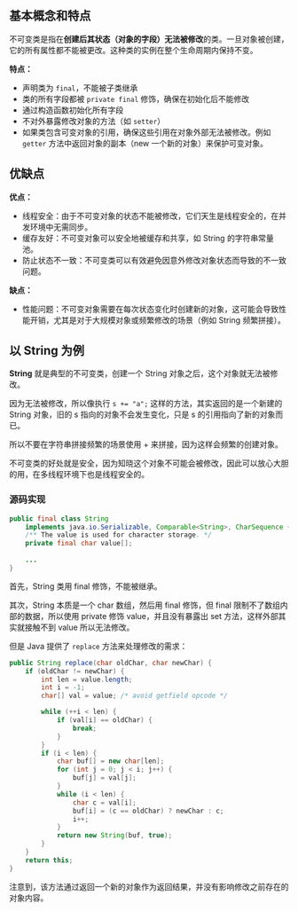 ## 基本概念和特点

不可变类是指在**创建后其状态（对象的字段）无法被修改**的类。一旦对象被创建，它的所有属性都不能被更改。这种类的实例在整个生命周期内保持不变。

**特点：**

+ 声明类为 `final`，不能被子类继承
+ 类的所有字段都被 `private final` 修饰，确保在初始化后不能修改
+ 通过构造函数初始化所有字段
+ 不对外暴露修改对象的方法（如  `setter`）
+ 如果类包含可变对象的引用，确保这些引用在对象外部无法被修改。例如 `getter` 方法中返回对象的副本（new 一个新的对象）来保护可变对象。

## 优缺点

**优点：**

+ 线程安全：由于不可变对象的状态不能被修改，它们天生是线程安全的，在并发环境中无需同步。
+ 缓存友好：不可变对象可以安全地被缓存和共享，如 String 的字符串常量池。
+ 防止状态不一致：不可变类可以有效避免因意外修改对象状态而导致的不一致问题。

**缺点：**

+ 性能问题：不可变对象需要在每次状态变化时创建新的对象，这可能会导致性能开销，尤其是对于大规模对象或频繁修改的场景（例如 String 频繁拼接）。

## 以 String 为例

**String** 就是典型的不可变类，创建一个 String 对象之后，这个对象就无法被修改。

因为无法被修改，所以像执行 `s += "a";` 这样的方法，其实返回的是一个新建的 String 对象，旧的 s 指向的对象不会发生变化，只是 s 的引用指向了新的对象而已。

所以不要在字符串拼接频繁的场景使用 + 来拼接，因为这样会频繁的创建对象。

不可变类的好处就是安全，因为知晓这个对象不可能会被修改，因此可以放心大胆的用，在多线程环境下也是线程安全的。

### 源码实现

```java
public final class String
    implements java.io.Serializable, Comparable<String>, CharSequence {
    /** The value is used for character storage. */
    private final char value[];
    
    ...
}
```

首先，String 类用 final 修饰，不能被继承。

其次，String 本质是一个 char 数组，然后用 final 修饰，但 final 限制不了数组内部的数据，所以使用 private 修饰 value，并且没有暴露出 set 方法，这样外部其实就接触不到 value 所以无法修改。

但是 Java 提供了 `replace` 方法来处理修改的需求：

```java
public String replace(char oldChar, char newChar) {
    if (oldChar != newChar) {
        int len = value.length;
        int i = -1;
        char[] val = value; /* avoid getfield opcode */

        while (++i < len) {
            if (val[i] == oldChar) {
                break;
            }
        }
        if (i < len) {
            char buf[] = new char[len];
            for (int j = 0; j < i; j++) {
                buf[j] = val[j];
            }
            while (i < len) {
                char c = val[i];
                buf[i] = (c == oldChar) ? newChar : c;
                i++;
            }
            return new String(buf, true);
        }
    }
    return this;
}
```

注意到，该方法通过返回一个新的对象作为返回结果，并没有影响修改之前存在的对象内容。